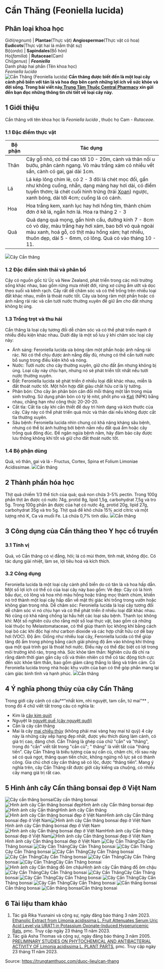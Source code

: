 # Cần Thăng (Feoniella lucida)

Phân loại khoa học  
---  
Giới(_regnum_) |  **Plantae**(Thực vật) **Angiospermae**(Thực vật có hoa) **Eudicots**(Thực vật hai lá mầm thật sự)  
Bộ(_ordo_) | **Sapindales**(Bồ hòn)  
Họ(_familia_) | **Rutaceae**(Cam)  
Chi(_genus_) | **_Feoniella_**  
Danh pháp hai phần (Tên khoa học)  
_Feoniella lucida_  
![Cần Thăng \(Feoniella lucida\)](https://trungtamthuoc.com/images/others/cay-can-thang-anh-bia-6878.jpg)
**Cần thăng được biết đến là một loại cây cảnh phổ biến với tán lá và hoa đẹp bên cạnh những lợi ích về sức khỏe và đời sống. Trong bài viết này,[Trung Tâm Thuốc Central Pharmacy](https://trungtamthuoc.com/ "Trung Tâm Thuốc Central Pharmacy") xin gửi đến bạn đọc những thông tin chi tiết về loại cây này.**
##  1 Giới thiệu
Cần thăng với tên khoa học là _Feoniella lucida_ , thuộc họ Cam - _Rutaceae_. 
### 1.1 Đặc điểm thực vật
Bộ phận | Tác dụng  
---|---  
Thân  |  Cây gỗ nhỏ, có thể cao tới 10 - 20m, cành và thân nổi u bướu, phân cành ngang. Vỏ màu trắng xám có nhiều vết sần, cành có gai, gai dài 1cm.  
Lá |  Lá kép lông chim lẻ, có 2 - 3 đôi lá chét mọc đối, gần như không cuống, nhẵn, dạng màng hay hơi dài, có điểm tuyến thơm; lá chét cuối hình trứng (trái [Xoan](https://trungtamthuoc.com/duoc-lieu/cay-xoan "Xoan")) ngược, xanh bóng, dài tới 4cm; cuống lá có cánh.   
Hoa | Hoa trắng kem, xanh lục hay hơi hồng tím, thành chùm đơn ở kẽ lá, ngắn hơn lá. Hoa ra tháng 2 - 3  
Quả |  Quả dạng quả mọng, gần hình cầu, đường kính 7 - 8cm có vỏ dày, màu trắng hay hơi xám, bao bởi vỏ quả ngoài màu xanh, hoá gỗ, có thịt màu hồng xám; hạt nhiều, thuôn dẹp, dài 5 - 6mm, có lông. Quả có vào tháng 10 - 11.   
![](https://trungtamthuoc.com/images/item/can-thang-2.jpg)Cây Cần thăng
### 1.2 Đặc điểm sinh thái và phân bố
Cây có nguồn gốc từ Úc và New Zealand, phát triển trong các môi trường sống khác nhau, bao gồm rừng mưa nhiệt đới, rừng xơ cứng ẩm ướt và dọc theo suối và kênh rạch. Cây rất dễ chăm sóc và có thể trồng trên nhiều loại đất khác nhau, miễn là thoát nước tốt. Cây ưa bóng râm một phần hoặc có ánh nắng rải rác và cần tưới nước thường xuyên để giữ ẩm cho đất nhưng không bị úng.
### 1.3 Trồng trọt và thu hái
Cần thăng là loại cây tương đối dễ chăm sóc và có thể phát triển mạnh ở nhiều điều kiện khác nhau. Dưới đây là một số lưu ý khi chăm sóc loại cây này:
  * Ánh sáng: Feroniella lucida ưa bóng râm một phần hoặc ánh nắng rải rác. Nó có thể chịu được ánh nắng đầy đủ, nhưng có thể cần tưới nước bổ sung trong điều kiện khô và nóng.
  * Nước: Tưới nước cho cây thường xuyên, giữ cho đất ẩm nhưng không bị úng. Loại cây này chịu hạn, nhưng nó sẽ phát triển tốt nhất nếu tưới nước thường xuyên.
  * Đất: Feroniella lucida sẽ phát triển ở nhiều loại đất khác nhau, miễn là đất thoát nước tốt. Một hỗn hợp đất giàu chất hữu cơ là lý tưởng.
  * Phân bón: Cho cây ăn phân bón cân đối mỗi tháng một lần trong mùa sinh trưởng. Sử dụng phân bón có tỷ lệ nitơ, phốt pho và [Kali](https://trungtamthuoc.com/hoat-chat/kali "Kali") (NPK) bằng nhau, chẳng hạn như công thức 20-20-20.
  * Cắt tỉa: Cắt tỉa cây khi cần thiết để duy trì hình dạng và kích thước của cây. Cây này có thể phát triển quá mức và thân dài nếu không được cắt tỉa thường xuyên.
  * Sâu bệnh: Feroniella lucida nhìn chung có khả năng kháng sâu bệnh, nhưng có thể bị ảnh hưởng bởi bệnh nấm nếu đất quá ẩm hoặc cây trồng quá đông đúc. Để ngăn ngừa bệnh nằm, hãy đảm bảo cây được lưu thông không khí tốt và giữ cho đất thoát nước tốt.


### 1.4 Bộ phận dùng
Quả, vỏ thân, gai và lá - Fructus, Cortex, Spina et Folium Limoniae Acidissimae.
![](https://trungtamthuoc.com/images/item/can-thang-3.jpg)Cần thăng
##  2 Thành phần hóa học
Thịt quả chiếm 1/3 thể tích của quả; quả non chứa 3-5% pectin. Trong 100g phần thịt ăn được có nước 74g, protid 8g, lipid 1,5g, carbohydrat 7,5g và tro 5g. Trong 100g phần ăn được của hạt có nước 4g, protid 20g, lipid 27g, carbohydrat 35g và tro 5g. Thịt quả để khô chứa 15% acid citric và một lượng nhỏ K, Ca và muối Fe. Lá chứa 0,7% tinh dầu.
![](https://trungtamthuoc.com/images/item/can-thang-4.jpg)Cần thăng
##  3 Công dụng của Cần thăng theo Y học cổ truyền
### 3.1 Tính vị
Quả, vỏ Cần thăng có vị đắng, hôi; lá có mùi thơm, tính mát, không độc. Có tác dụng giải nhiệt, làm se, lợi tiêu hoá và kích thích.
### 3.2 Công dụng
Feroniella lucida là một loại cây cảnh phổ biển do có tân là và hoa hấp dẫn. Một số lợi ích có thể có của loại cây này bao gồm:
Vẻ đẹp: Cây có lá hình bầu dục, có lông và hoa nhỏ màu hồng hoặc trắng mọc thành chùm, khiến nó trở thành một loại cây hấp dẫn về mặt thị giác khi trồng trong vườn hoặc không gian trong nhà.
Dễ chăm sóc: Feroniella lucida là loại cây tương đối dễ chăm sóc vì nó chịu hạn và có thể phát triển ở nhiều loại đất khác nhau. Nó cũng có khả năng chống lại hầu hết các loại sâu bệnh.
Thanh lọc không khí: Một số nghiên cứu cho rằng một số loại thực vật, bao gồm cả những loài thuộc họ Melastomataceae, có thể giúp thanh lọc không khí bằng cách loại bỏ các khí độc hại như carbon dioxide và các hợp chất hữu cơ dễ bay hơi (VOC).
Độ ẩm: Giống như nhiều loại cây, Feroniella lucida có thể giúp tăng độ ẩm trong phòng bằng cách giải phóng độ ẩm vào không khí thông qua một quá trình gọi là thoát hơi nước. Điều này có thể đặc biệt có lợi trong môi trường khô ráo, trong nhà.
Sức khỏe tâm thần: Nghiên cứu đã chỉ ra rằng dành thời gian gần cây cối và thiên nhiên có thể có tác động tích cực đến sức khỏe tâm thần, bao gồm giảm căng thẳng lo lắng và trầm cảm. Có Feroniella lucida trong nhà hoặc khu vườn của bạn có thể góp phần mang lại cảm giác bình tĩnh và hạnh phúc.
![](https://trungtamthuoc.com/images/item/can-thang-5.jpg)Cần thăng
##  4 Ý nghĩa phong thủy của cây Cần Thăng
Trong giới cây cảnh có câu**"nhất kim, nhì nguyệt, tam cần, tứ mai"** , trong đó 4 chữ viết tắt trong câu có nghĩa là: 
- Kim là [cây kim quýt](https://trungtamthuoc.com/duoc-lieu/cay-kim-quyt)
- Nguyệt là [nguyệt quế (cây nguyệt quới)](https://trungtamthuoc.com/duoc-lieu/cay-nguyet-quoi)
- Cần là cây cần thăng
- Mai là cây [mai chiếu thủy](https://trungtamthuoc.com/duoc-lieu/cay-mai-chieu-thuy) (không phải mai vàng hay mai tứ quý)
4 cây này là những cây xếp hạng đẹp nhất, được yêu thích dùng làm cảnh, có giá trị cao, đáng chơi. 
Cần Thăng là ghép của chữ "cần" và "thăng", trong đó "cần" viết tắt trong "cần cù"; " thăng" là viết tắt của "thăng tiến". Cây Cần Thăng là biểu tượng của sự cần cù, chăm chỉ, rồi sau này sẽ có quả ngọt, thăng quan tiến chức, không ngừng nỗ lực sẽ có thành công. Gia chủ chơi cây cần thăng sẽ có lộc, được “thăng tiến”. Mang ý nghĩa trên, cây Cần Thăng rất được giới cây kiểng ưa chuộng, có nhiều cây mang giá trị rất cao.
##  5 Hình ảnh cây Cần thăng bonsai đẹp ở Việt Nam
![Cây cần thăng bonsai](https://trungtamthuoc.com/images/item/cay-can-thang-af.jpg)Cây cần thăng bonsai![Hình ảnh cây Cần thăng bonsai đẹp](https://trungtamthuoc.com/images/item/cay-can-thang-ac.jpg)Hình ảnh cây Cần thăng bonsai đẹp![Hình ảnh cây Cần thăng](https://trungtamthuoc.com/images/item/can-thang-dep.jpg)Hình ảnh cây Cần thăng![Hình ảnh cây Cần thăng bonsai đẹp ở Việt Nam](https://trungtamthuoc.com/images/item/can-thang-viet-nam.jpg)Hình ảnh cây Cần thăng bonsai đẹp ở Việt Nam![Hình ảnh cây Cần thăng bonsai đẹp ở Việt Nam](https://trungtamthuoc.com/images/item/cay-can-thang-dep-doc-la-0.jpg)Hình ảnh cây Cần thăng bonsai đẹp ở Việt Nam![Hình ảnh cây Cần thăng bonsai đẹp ở Việt Nam](https://trungtamthuoc.com/images/item/cay-can-thang-dep-doc-la.jpg)Hình ảnh cây Cần thăng bonsai đẹp ở Việt Nam![Hình ảnh cây Cần thăng bonsai đẹp ở Việt Nam](https://trungtamthuoc.com/images/item/cay-can-thang-bonsai-la.jpg)Hình ảnh cây Cần thăng bonsai đẹp ở Việt Nam
![Cây Cần Thăng](https://trungtamthuoc.com/images/item/can-thang-b6.jpg)Cây Cần Thăng bonsai
![Cây Cần Thăng](https://trungtamthuoc.com/images/item/can-thang-b7.jpg)Cây Cần Thăng bonsai
![Cây Cần Thăng](https://trungtamthuoc.com/images/item/can-thang-b8.jpg)Cây Cần Thăng bonsai
![Cây Cần Thăng](https://trungtamthuoc.com/images/item/can-thang-b9.jpg)Cây Cần Thăng bonsai
![Cây Cần Thăng](https://trungtamthuoc.com/images/item/can-thang-b10.jpg)Cây Cần Thăng bonsai
![Cây Cần Thăng](https://trungtamthuoc.com/images/item/can-thang-b11.jpg)Cây Cần Thăng bonsai
![Cây Cần Thăng](https://trungtamthuoc.com/images/item/can-thang-b12.jpg)Cây Cần Thăng bonsai
![Hình ảnh cây Cần thăng đổ ôm chậu](https://trungtamthuoc.com/images/item/hinh-anh-cay-can-thang-do-om-chau.jpg)Hình ảnh cây Cần thăng đổ ôm chậu
![Cây Cần Thăng](https://trungtamthuoc.com/images/item/can-thang-b1.jpg)Cây Cần Thăng bonsai
![Cây Cần Thăng](https://trungtamthuoc.com/images/item/can-thang-b2.jpg)Cây Cần Thăng bonsai
![Cây Cần Thăng](https://trungtamthuoc.com/images/item/can-thang-b3.jpg)Cây Cần Thăng bonsai
![Cây Cần Thăng](https://trungtamthuoc.com/images/item/can-thang-b4.jpg)Cây Cần Thăng bonsai
![Cây Cần Thăng](https://trungtamthuoc.com/images/item/can-thang-b5.jpg)​​​​​​Cây Cần Thăng bonsai
![Cần thăng bonsai](https://trungtamthuoc.com/images/item/can-thang-1.jpg)Cần thăng bonsai
![Cần thăng bonsai](https://trungtamthuoc.com/images/item/can-thang-2\(1\).jpg)Cần thăng bonsai
##  6 Tài liệu tham khảo
  1. Tác giả Rika Yusnaini và cộng sự, ngày đăng báo tháng 3 năm 2023. [Ethanolic Extract from Limonia acidissima L. Fruit Attenuates Serum Uric Acid Level via URAT1 in Potassium Oxonate-Induced Hyperuricemic Rats](https://www.ncbi.nlm.nih.gov/pmc/articles/PMC10054421/), pmc. Truy cập ngày 23 tháng 11 năm 2023.
  2. Tác giả Asha Thomas và cộng sự, ngày đăng báo tháng 3 năm 2005. [PRELIMINARY STUDIES ON PHYTOCHEMICAL AND ANTIBACTERIAL ACTIVITY OF Limonia acidissima L. PLANT PARTS](https://www.ncbi.nlm.nih.gov/pmc/articles/PMC10054421/), pmc. Truy cập ngày 23 tháng 11 năm 2023.




Source: https://trungtamthuoc.com/duoc-lieu/can-thang
